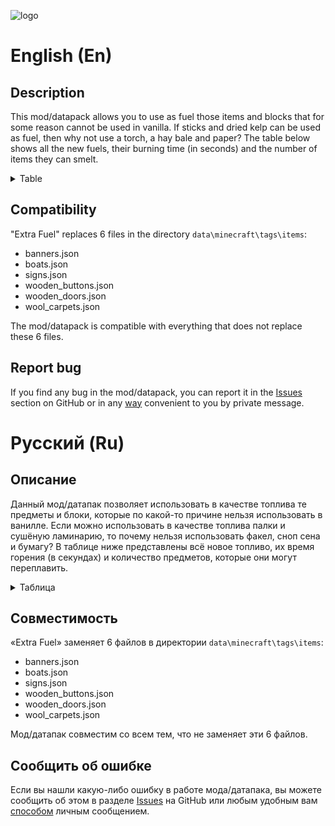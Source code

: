 ![logo](https://i.imgur.com/iayNC7o.png)

# English (En)

## Description

This mod/datapack allows you to use as fuel those items and blocks that for some reason cannot be used in vanilla. If sticks and dried kelp can be used as fuel, then why not use a torch, a hay bale and paper?
The table below shows all the new fuels, their burning time (in seconds) and the number of items they can smelt.

<details>
    <summary>Table</summary>

Item/Block                                                                                                           | Burning time | Number of items |
:--------------------------------------------------------------------------------------------------------------------|:------------:|:---------------:|
![filled_map](https://idpredmetov.ru/sprites/32/filled-map.png) Map                                                  | 3.35         | 0.335           |
![map](https://idpredmetov.ru/sprites/32/map.png) Empty Map                                                          | 3.35         | 0.335           |
![paper](https://idpredmetov.ru/sprites/32/paper.png) Paper                                                          | 3.35         | 0.335           |
![banner_pattern](https://idpredmetov.ru/sprites/32/banner-pattern.png) Banner Pattern                               | 3.35         | 0.335           |
![name_tag](https://idpredmetov.ru/sprites/32/name-tag.png) Name Tag                                                 | 3.35         | 0.335           |
![wheat](https://idpredmetov.ru/sprites/32/wheat.png) Wheat                                                          | 3.35         | 0.335           |
![torch](https://idpredmetov.ru/sprites/32/torch.png) Torch                                                          | 5            | 0.5             |
![redstone_torch](https://idpredmetov.ru/sprites/32/redstone-torch.png) Redstone Torch                               | 5            | 0.5             |
![soul_torch](https://idpredmetov.ru/sprites/32/soul-torch.png) Soul Torch                                           | 5            | 0.5             |
![lever](https://idpredmetov.ru/sprites/32/lever.png) Lever                                                          | 5            | 0.5             |
![arrow](https://idpredmetov.ru/sprites/32/arrow.png) Arrow                                                          | 5            | 0.5             |
![tipped_arrow](https://idpredmetov.ru/sprites/32/tipped-arrow-potion-water.png) Tipped Arrow                        | 5            | 0.5             |
![spectral_arrow](https://idpredmetov.ru/sprites/32/spectral-arrow.png) Spectral Arrow                               | 5            | 0.5             |
![tripwire_hook](https://idpredmetov.ru/sprites/32/tripwire-hook.png) Tripwire Hook                                  | 5            | 0.5             |
![debug_stick](https://idpredmetov.ru/sprites/32/debug-stick.png) Debug Stick                                        | 5            | 0.5             |
![brush](https://idpredmetov.ru/sprites/32/brush.png) Brush                                                          | 5            | 0.5             |
![book](https://idpredmetov.ru/sprites/32/book.png) Book                                                             | 10           | 1               |
![writable_book](https://idpredmetov.ru/sprites/32/writable-book.png) Book and Quill                                 | 10           | 1               |
![written_book](https://i.imgur.com/eIGiAMi.png) Written Book                                                        | 10           | 1               |
![enchanted_book](https://idpredmetov.ru/sprites/32/enchanted-book.png) Enchanted Book                               | 10           | 1               |
![knowledge_book](https://idpredmetov.ru/sprites/32/knowledge-book.png) Knowledge Book                               | 10           | 1               |
![piston](https://idpredmetov.ru/sprites/32/piston.png) Piston                                                       | 10           | 1               |
![sticky_piston](https://idpredmetov.ru/sprites/32/sticky-piston.png) Sticky Piston                                  | 10           | 1               |
![item_frame](https://idpredmetov.ru/sprites/32/item-frame.png) Item Frame                                           | 10           | 1               |
![glow_item_frame](https://idpredmetov.ru/sprites/32/glow-item-frame.png) Glow Item Frame                            | 10           | 1               |
![painting](https://idpredmetov.ru/sprites/32/painting.png) Painting                                                 | 10           | 1               |
![hay_block](https://idpredmetov.ru/sprites/32/hay-block.png) Hay Bale                                               | 10           | 1               |
![target](https://idpredmetov.ru/sprites/32/target.png) Target                                                       | 10           | 1               |
![armor_stand](https://idpredmetov.ru/sprites/32/armor-stand.png) Armor Stand                                        | 10           | 1               |
![shield](https://idpredmetov.ru/sprites/32/shield.png) Shield                                                       | 10           | 1               |
![carrot_on_a_stick](https://idpredmetov.ru/sprites/32/carrot-on-a-stick.png) Carrot on a Stick                      | 15           | 1.5             |
![warped_fungus_on_a_stick](https://idpredmetov.ru/sprites/32/warped-fungus-on-a-stick.png) Warped Fungus on a Stick | 15           | 1.5             |
![beds](https://idpredmetov.ru/sprites/32/white-bed.png) Bed                                                         | 60           | 6               |
![blaze_powder](https://idpredmetov.ru/sprites/32/blaze-powder.png) Blaze Powder                                     | 60           | 6               |
![fire_charge](https://idpredmetov.ru/sprites/32/fire-charge.png) Fire Charge                                        | 60           | 6               |
![campfire](https://idpredmetov.ru/sprites/32/campfire.png) Сampfire                                                 | 60           | 6               |
![soul_campfire](https://idpredmetov.ru/sprites/32/soul-campfire.png) Soul Campfire                                  | 60           | 6               |

</details>

## Compatibility

"Extra Fuel" replaces 6 files in the directory `data\minecraft\tags\items`:

* banners.json
* boats.json
* signs.json
* wooden_buttons.json
* wooden_doors.json
* wool_carpets.json

The mod/datapack is compatible with everything that does not replace these 6 files.

## Report bug

If you find any bug in the mod/datapack, you can report it in the [Issues](https://github.com/QuickStopFire/Extra-Fuel/issues) section on GitHub or in any [way](https://qsfdev.bio.link/) convenient to you by private message.

# Русский (Ru)

## Описание

Данный мод/датапак позволяет использовать в качестве топлива те предметы и блоки, которые по какой-то причине нельзя использовать в ванилле. Если можно использовать в качестве топлива палки и сушёную ламинарию, то почему нельзя использовать факел, сноп сена и бумагу?
В таблице ниже представлены всё новое топливо, их время горения (в секундах) и количество предметов, которые они могут переплавить.

<details>
    <summary>Таблица</summary>

Предмет/Блок                                                                                                            | Время горения | Кол-во предметов |
:-----------------------------------------------------------------------------------------------------------------------|:-------------:|:----------------:|
![filled_map](https://idpredmetov.ru/sprites/32/filled-map.png) Карта                                                   | 3.35          | 0.335            |
![map](https://idpredmetov.ru/sprites/32/map.png) Чистая Карта                                                          | 3.35          | 0.335            |
![paper](https://idpredmetov.ru/sprites/32/paper.png) Бумага                                                            | 3.35          | 0.335            |
![banner_pattern](https://idpredmetov.ru/sprites/32/banner-pattern.png) Узор флага                                      | 3.35          | 0.335            |
![name_tag](https://idpredmetov.ru/sprites/32/name-tag.png) Бирка                                                       | 3.35          | 0.335            |
![wheat](https://idpredmetov.ru/sprites/32/wheat.png) Пшеница                                                           | 3.35          | 0.335            |
![torch](https://idpredmetov.ru/sprites/32/torch.png) Факел                                                             | 5             | 0.5              |
![redstone_torch](https://idpredmetov.ru/sprites/32/redstone-torch.png) Редстоуновый факел                              | 5             | 0.5              |
![soul_torch](https://idpredmetov.ru/sprites/32/soul-torch.png) Факел душ                                               | 5             | 0.5              |
![lever](https://idpredmetov.ru/sprites/32/lever.png) Рычаг                                                             | 5             | 0.5              |
![arrow](https://idpredmetov.ru/sprites/32/arrow.png) Стрела                                                            | 5             | 0.5              |
![tipped_arrow](https://idpredmetov.ru/sprites/32/tipped-arrow-potion-water.png) Стрела с эффектом                      | 5             | 0.5              |
![spectral_arrow](https://idpredmetov.ru/sprites/32/spectral-arrow.png) Спектральная стрела                             | 5             | 0.5              |
![tripwire_hook](https://idpredmetov.ru/sprites/32/tripwire-hook.png) Крюк                                              | 5             | 0.5              |
![debug_stick](https://idpredmetov.ru/sprites/32/debug-stick.png) Палочка отладки                                       | 5             | 0.5              |
![brush](https://idpredmetov.ru/sprites/32/brush.png) Кисть                                                             | 5             | 0.5              |
![book](https://idpredmetov.ru/sprites/32/book.png) Книга                                                               | 10            | 1                |
![writable_book](https://idpredmetov.ru/sprites/32/writable-book.png) Книга с пером                                     | 10            | 1                |
![written_book](https://i.imgur.com/eIGiAMi.png) Написанная книга                                                       | 10            | 1                |
![enchanted_book](https://idpredmetov.ru/sprites/32/enchanted-book.png) Зачарованная книга                              | 10            | 1                |
![knowledge_book](https://idpredmetov.ru/sprites/32/knowledge-book.png) Книга знаний                                    | 10            | 1                |
![piston](https://idpredmetov.ru/sprites/32/piston.png) Поршень                                                         | 10            | 1                |
![sticky_piston](https://idpredmetov.ru/sprites/32/sticky-piston.png) Липкий поршень                                    | 10            | 1                |
![item_frame](https://idpredmetov.ru/sprites/32/item-frame.png) Рамка                                                   | 10            | 1                |
![glow_item_frame](https://idpredmetov.ru/sprites/32/glow-item-frame.png) Светящаяся рамка                              | 10            | 1                |
![painting](https://idpredmetov.ru/sprites/32/painting.png) Картина                                                     | 10            | 1                |
![hay_block](https://idpredmetov.ru/sprites/32/hay-block.png) Сноп сена                                                 | 10            | 1                |
![target](https://idpredmetov.ru/sprites/32/target.png) Мишень                                                          | 10            | 1                |
![armor_stand](https://idpredmetov.ru/sprites/32/armor-stand.png) Стойка для брони                                      | 10            | 1                |
![shield](https://idpredmetov.ru/sprites/32/shield.png) Щит                                                             | 10            | 1                |
![carrot_on_a_stick](https://idpredmetov.ru/sprites/32/carrot-on-a-stick.png) Удочка с морковью                         | 15            | 1.5              |
![warped_fungus_on_a_stick](https://idpredmetov.ru/sprites/32/warped-fungus-on-a-stick.png) Удочка с искажённым грибком | 15            | 1.5              |
![beds](https://idpredmetov.ru/sprites/32/white-bed.png) Кровать                                                        | 60            | 6                |
![blaze_powder](https://idpredmetov.ru/sprites/32/blaze-powder.png) Огненный порошок                                    | 60            | 6                |
![fire_charge](https://idpredmetov.ru/sprites/32/fire-charge.png) Огненный шар                                          | 60            | 6                |
![campfire](https://idpredmetov.ru/sprites/32/campfire.png) Костёр                                                      | 60            | 6                |
![soul_campfire](https://idpredmetov.ru/sprites/32/soul-campfire.png) Костёр душ                                        | 60            | 6                |

</details>

## Совместимость

«Extra Fuel» заменяет 6 файлов в директории `data\minecraft\tags\items`:

* banners.json
* boats.json
* signs.json
* wooden_buttons.json
* wooden_doors.json
* wool_carpets.json

Мод/датапак совместим со всем тем, что не заменяет эти 6 файлов.

## Сообщить об ошибке

Если вы нашли какую-либо ошибку в работе мода/датапака, вы можете сообщить об этом в разделе [Issues](https://github.com/QuickStopFire/Extra-Fuel/issues) на GitHub или любым удобным вам [способом](https://qsfdev.bio.link/) личным сообщением.
